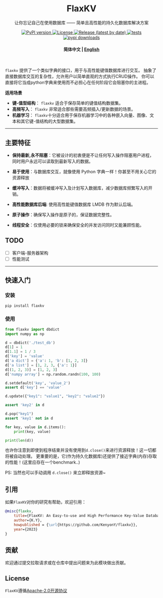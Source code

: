 
<h1 align="center">
    <br>
    FlaxKV
</h1>

<p align="center">
让你忘记自己在使用数据库 ——
简单且高性能的持久化数据库解决方案
</p>


<p align="center">
    <a href="https://pypi.org/project/flaxkv/">
        <img src="https://img.shields.io/pypi/v/flaxkv?color=brightgreen&style=flat-square" alt="PyPI version" >
    </a>
    <a href="https://github.com/KenyonY/flaxkv/blob/main/LICENSE">
        <img alt="License" src="https://img.shields.io/github/license/KenyonY/flaxkv.svg?color=blue&style=flat-square">
    </a>
    <a href="https://github.com/KenyonY/flaxkv/releases">
        <img alt="Release (latest by date)" src="https://img.shields.io/github/v/release/KenyonY/flaxkv?&style=flat-square">
    </a>
    <a href="https://github.com/KenyonY/flaxkv/actions/workflows/ci.yml">
        <img alt="tests" src="https://img.shields.io/github/actions/workflow/status/KenyonY/flaxkv/ci.yml?style=flat-square&label=tests">
    </a>
    <a href="https://pypistats.org/packages/flaxkv">
        <img alt="pypi downloads" src="https://img.shields.io/pypi/dm/flaxkv?style=flat-square">
    </a>
</p>

<h4 align="center">
    <p>
        <b>简体中文</b> |
        <a href="https://github.com/KenyonY/flaxkv/blob/main/README.md">English</a> 
    </p>
</h4>

<p >
<br>
</p>



`flaxkv` 提供了一个类似字典的接口，用于与高性能键值数据库进行交互。
抽象了直接数据库交互的复杂性，允许用户以简单直观的方式执行CRUD操作。
你可以直接将它当成python字典来使用而不必担心在任何阶段它会阻塞你的主进程。

**适用场景**  

- **键-值型结构**：
  `flaxkv` 适合于保存简单的键值结构数据集。
- **高频写入**：
  `flaxkv` 非常适合那些需要高频插入/更新数据的场景。
- **机器学习**：
  `flaxkv`十分适合用于保存机器学习中的各种嵌入向量、图像、文本和其它键-值结构的大型数据集。

---

## 主要特征

- **保持最新,永不阻塞**：它被设计的初衷便是不让任何写入操作阻塞用户进程，同时用户永远可以读取到最新写入的数据。

- **易于使用**：与数据库交互，就像使用 Python 字典一样！你甚至不用关心它的资源释放

- **缓冲写入**：数据将被缓冲写入及计划写入数据库，减少数据库频繁写入的开销。

- **高性能数据库后端**: 使用高性能键值数据库 LMDB 作为默认后端。

- **原子操作**：确保写入操作是原子的，保证数据完整性。

- **线程安全**：仅使用必要的锁来确保安全的并发访问同时又能兼顾性能。


## TODO

- [ ] 客户端-服务器架构
- [ ] 性能测试

---

## 快速入门

### 安装
```bash
pip install flaxkv
```
### 使用

```python
from flaxkv import dbdict
import numpy as np

d = dbdict('./test_db')
d[1] = 1
d[1.1] = 1 / 3
d['key'] = 'value'
d['a dict'] = {'a': 1, 'b': [1, 2, 3]}
d['a list'] = [1, 2, 3, {'a': 1}]
d[(1, 2, 3)] = [1, 2, 3]
d['numpy array'] = np.random.randn(100, 100)

d.setdefault('key', 'value_2')
assert d['key'] == 'value'

d.update({"key1": "value1", "key2": "value2"})

assert 'key2' in d

d.pop("key1")
assert 'key1' not in d

for key, value in d.items():
    print(key, value)

print(len(d))
```
也许你注意到即使到程序结束并没有使用到`d.close()`来进行资源释放！这一切都将被自动处理。
更重要的是，它(作为持久化数据库)还提供了接近字典(内存)存取的性能！(这里应存在一个benchmark..)

PS: 当然也可以手动调用 `d.close()` 来立即释放资源~




## 引用
如果`FlaxKV`对你的研究有帮助，欢迎引用：
```bibtex
@misc{flaxkv,
    title={FlaxKV: An Easy-to-use and High Performance Key-Value Database Solution},
    author={K.Y},
    howpublished = {\url{https://github.com/KenyonY/flaxkv}},
    year={2023}
}
```

## 贡献
欢迎通过提交拉取请求或在仓库中提出问题来为此模块做出贡献。

## License
`FlaxKV`遵循[Apache-2.0开源协议](./LICENSE)
